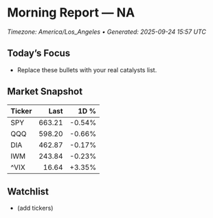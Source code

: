 # Morning Report — NA
_Timezone: America/Los_Angeles • Generated: 2025-09-24 15:57 UTC_

## Today’s Focus
- Replace these bullets with your real catalysts list.

## Market Snapshot
| Ticker | Last | 1D % |
|---|---:|---:|
| SPY | 663.21 | -0.54% |
| QQQ | 598.20 | -0.66% |
| DIA | 462.87 | -0.17% |
| IWM | 243.84 | -0.23% |
| ^VIX | 16.64 | +3.35% |

## Watchlist
- (add tickers)
